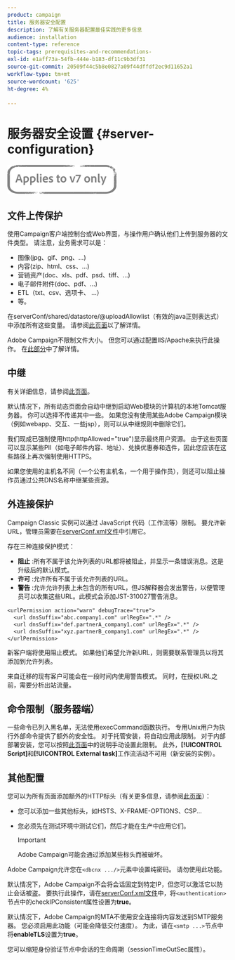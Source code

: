 ```yaml
---
product: campaign
title: 服务器安全配置
description: 了解有关服务器配置最佳实践的更多信息
audience: installation
content-type: reference
topic-tags: prerequisites-and-recommendations-
exl-id: e1aff73a-54fb-444e-b183-df11c9b3df31
source-git-commit: 20509f44c5b8e0827a09f44dffdf2ec9d11652a1
workflow-type: tm+mt
source-wordcount: '625'
ht-degree: 4%

---
```


# 服务器安全设置 {#server-configuration}

![](../../assets/v7-only.svg)

## 文件上传保护

使用Campaign客户端控制台或Web界面，与操作用户确认他们上传到服务器的文件类型。 请注意，业务需求可以是：

* 图像(jpg、gif、png、...)
* 内容(zip、html、css、...)
* 营销资产(doc、xls、pdf、psd、tiff、...)
* 电子邮件附件(doc、pdf、...)
* ETL（txt、csv、选项卡、 ...）
* 等。

在serverConf/shared/datastore/@uploadAllowlist（有效的java正则表达式）中添加所有这些变量。 请参阅[此页面](../../installation/using/file-res-management.md)以了解详情。

Adobe Campaign不限制文件大小。 但您可以通过配置IIS/Apache来执行此操作。 在[此部分](../../installation/using/web-server-configuration.md)中了解详情。

## 中继

有关详细信息，请参阅[此页面](../../installation/using/configuring-campaign-server.md#dynamic-page-security-and-relays)。

默认情况下，所有动态页面会自动中继到启动Web模块的计算机的本地Tomcat服务器。 你可以选择不传递其中一些。 如果您没有使用某些Adobe Campaign模块（例如webapp、交互、一些jsp），则可以从中继规则中删除它们。

我们现成已强制使用http(httpAllowed=&quot;true&quot;)显示最终用户资源。 由于这些页面可以显示某些PII（如电子邮件内容、地址）、兑换优惠券和选件，因此您应该在这些路径上再次强制使用HTTPS。

如果您使用的主机名不同（一个公有主机名，一个用于操作员），则还可以阻止操作员通过公共DNS名称中继某些资源。

## 外连接保护

Campaign Classic 实例可以通过 JavaScript 代码（工作流等）限制。 要允许新URL，管理员需要在[serverConf.xml文件](../../installation/using/the-server-configuration-file.md)中引用它。

存在三种连接保护模式：

* **阻止** :所有不属于该允许列表的URL都将被阻止，并显示一条错误消息。这是升级后的默认模式。
* **许可** :允许所有不属于该允许列表的URL。
* **警告** :允许允许列表上未包含的所有URL，但JS解释器会发出警告，以便管理员可以收集这些URL。此模式会添加JST-310027警告消息。

```
<urlPermission action="warn" debugTrace="true">
  <url dnsSuffix="abc.company1.com" urlRegEx=".*" />
  <url dnsSuffix="def.partnerA_company1.com" urlRegEx=".*" />
  <url dnsSuffix="xyz.partnerB_company1.com" urlRegEx=".*" />
</urlPermission>
```

新客户端将使用阻止模式。 如果他们希望允许新URL，则需要联系管理员以将其添加到允许列表。

来自迁移的现有客户可能会在一段时间内使用警告模式。 同时，在授权URL之前，需要分析出站流量。

## 命令限制（服务器端）

一些命令已列入黑名单，无法使用execCommand函数执行。 专用Unix用户为执行外部命令提供了额外的安全性。 对于托管安装，将自动应用此限制。 对于内部部署安装，您可以按照[此页面](../../installation/using/configuring-campaign-server.md#restricting-authorized-external-commands)中的说明手动设置此限制。 此外，**[!UICONTROL Script]**&#x200B;和&#x200B;**[!UICONTROL External task]**&#x200B;工作流活动不可用（新安装的实例）。

## 其他配置

您可以为所有页面添加额外的HTTP标头（有关更多信息，请参阅[此页面](../../installation/using/configuring-campaign-server.md#restricting-authorized-external-commands)）：

* 您可以添加一些其他标头，如HSTS、X-FRAME-OPTIONS、CSP...
* 您必须先在测试环境中测试它们，然后才能在生产中应用它们。

   >[!IMPORTANT]
   >
   >Adobe Campaign可能会通过添加某些标头而被破坏。

Adobe Campaign允许您在`<dbcnx .../>`元素中设置纯密码。 请勿使用此功能。

默认情况下，Adobe Campaign不会将会话固定到特定IP，但您可以激活它以防止会话被盗。 要执行此操作，请在[serverConf.xml文件](../../installation/using/the-server-configuration-file.md)中，将`<authentication>`节点中的checkIPConsistent属性设置为&#x200B;**true**。

默认情况下，Adobe Campaign的MTA不使用安全连接将内容发送到SMTP服务器。 您必须启用此功能（可能会降低交付速度）。 为此，请在`<smtp ...>`节点中将&#x200B;**enableTLS**&#x200B;设置为&#x200B;**true**。

您可以缩短身份验证节点中会话的生命周期（sessionTimeOutSec属性）。
